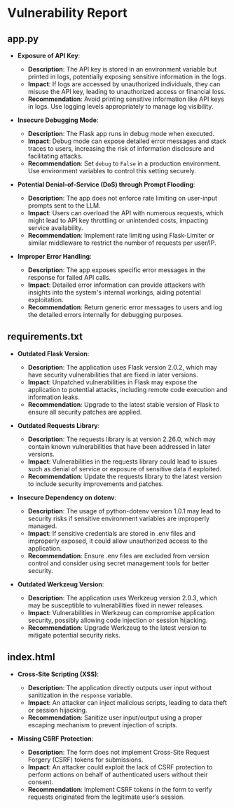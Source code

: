 # Vulnerability Report

## app.py

- **Exposure of API Key**:
  - **Description**: The API key is stored in an environment variable but
    printed in logs, potentially exposing sensitive information in the logs.
  - **Impact**: If logs are accessed by unauthorized individuals, they can
    misuse the API key, leading to unauthorized access or financial loss.
  - **Recommendation**: Avoid printing sensitive information like API keys
    in logs. Use logging levels appropriately to manage log visibility.

- **Insecure Debugging Mode**:
  - **Description**: The Flask app runs in debug mode when executed.
  - **Impact**: Debug mode can expose detailed error messages and
    stack traces to users, increasing the risk of information disclosure
    and facilitating attacks.
  - **Recommendation**: Set `debug` to `False` in a production 
    environment. Use environment variables to control this setting
    securely.

- **Potential Denial-of-Service (DoS) through Prompt Flooding**:
  - **Description**: The app does not enforce rate limiting on
    user-input prompts sent to the LLM.
  - **Impact**: Users can overload the API with numerous requests,
    which might lead to API key throttling or unintended costs, impacting
    service availability.
  - **Recommendation**: Implement rate limiting using Flask-Limiter or
    similar middleware to restrict the number of requests per user/IP. 

- **Improper Error Handling**:
  - **Description**: The app exposes specific error messages in the
    response for failed API calls.
  - **Impact**: Detailed error information can provide attackers with
    insights into the system's internal workings, aiding potential
    exploitation.
  - **Recommendation**: Return generic error messages to users and log the
    detailed errors internally for debugging purposes.


## requirements.txt

- **Outdated Flask Version**:
  - **Description**: The application uses Flask version 2.0.2, which may have 
    security vulnerabilities that are fixed in later versions.
  - **Impact**: Unpatched vulnerabilities in Flask may expose the application 
    to potential attacks, including remote code execution and information 
    leaks.
  - **Recommendation**: Upgrade to the latest stable version of Flask to ensure 
    all security patches are applied.

- **Outdated Requests Library**:
  - **Description**: The requests library is at version 2.26.0, which may contain 
    known vulnerabilities that have been addressed in later versions.
  - **Impact**: Vulnerabilities in the requests library could lead to issues 
    such as denial of service or exposure of sensitive data if exploited.
  - **Recommendation**: Update the requests library to the latest version to 
    include security improvements and patches.

- **Insecure Dependency on dotenv**:
  - **Description**: The usage of python-dotenv version 1.0.1 may lead to 
    security risks if sensitive environment variables are improperly managed.
  - **Impact**: If sensitive credentials are stored in .env files and 
    improperly exposed, it could allow unauthorized access to the application.
  - **Recommendation**: Ensure .env files are excluded from version control 
    and consider using secret management tools for better security.

- **Outdated Werkzeug Version**:
  - **Description**: The application uses Werkzeug version 2.0.3, which may be 
    susceptible to vulnerabilities fixed in newer releases.
  - **Impact**: Vulnerabilities in Werkzeug can compromise application 
    security, possibly allowing code injection or session hijacking.
  - **Recommendation**: Upgrade Werkzeug to the latest version to mitigate 
    potential security risks.


## index.html

- **Cross-Site Scripting (XSS)**:
  - **Description**: The application directly outputs user input without 
    sanitization in the `response` variable.
  - **Impact**: An attacker can inject malicious scripts, leading to 
    data theft or session hijacking.
  - **Recommendation**: Sanitize user input/output using a proper 
    escaping mechanism to prevent injection of scripts.

- **Missing CSRF Protection**:
  - **Description**: The form does not implement Cross-Site Request 
    Forgery (CSRF) tokens for submissions.
  - **Impact**: An attacker could exploit the lack of CSRF protection 
    to perform actions on behalf of authenticated users without their 
    consent.
  - **Recommendation**: Implement CSRF tokens in the form to verify 
    requests originated from the legitimate user’s session.


